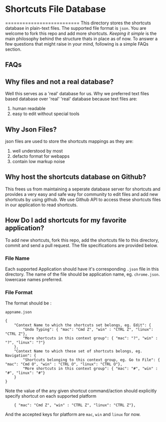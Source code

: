# Shortcuts File Database
==========================
This directory stores the shortcuts database in plain-text files. The supported file format is `json`. You are welcome to fork this repo and add more shortcuts. *Keeping it simple* is the main philosophy behind the structure thats in place as of now. To answer a few questions that might raise in your mind, following is a simple FAQs section.

FAQs
----

## Why files and not a real database?
Well this serves as a 'real' database for us. Why we preferred text files based database over 'real' 'real' database because text files are: 

1. human readable
2. easy to edit without special tools

## Why Json Files?
json files are used to store the shortcuts mappings as they are: 

1. well understood by most
2. defacto format for webapps
3. contain low markup noise 

## Why host the shortcuts database on Github?
This frees us from maintaining a seperate database server for shortcuts and provides a very easy and safe way for community to edit files and add new shortcuts by using github. We use Github API to access these shortcuts files in our application to read shortcuts.

## How Do I add shortcuts for my favorite application?
To add new shortcuts, fork this repo, add the shortcuts file to this directory, commit and send a pull request. The file specifications are provided below.

### File Name
Each supported Application should have it's corresponding `.json` file in this directory. The name of the file should be application name, 
eg. `chrome.json`. lowercase names preferred.

### File Format
The format should be :

`appname.json`

    {
        "Context Name to which the shortcuts set belongs, eg. Edit": {
            "Undo Typing": { "mac": "Cmd Z", "win" : "CTRL Z", "linux": "CTRL Z"},
            "More shortcuts in this context group": { "mac": "?", "win" : "?", "linux": "?"}
        },
        "Context Name to which these set of shortcuts belongs, eg. Navigation": {
            "Shortcuts belonging to this context group, eg. Go to File": { "mac": "Cmd O", "win" : "CTRL O", "linux": "CTRL O"},
            "More shortcuts in this context group": { "mac": "#", "win" : "#", "linux": "#"}
        }
    }

Note the value of the any given shortcut command/action should explicitly specify shortcut on each supported platform
    
        { "mac": "Cmd Z", "win" : "CTRL Z", "linux": "CTRL Z"},

And the accepted keys for platform are `mac`, `win` and `linux` for now.